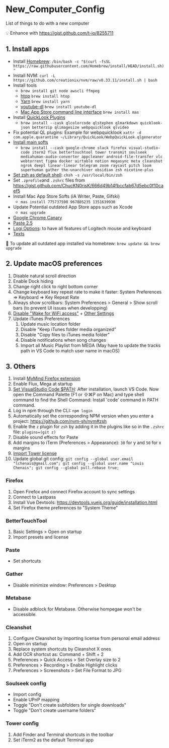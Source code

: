 # New_Computer_Config
List of things to do with a new computer

💡 Enhance with https://gist.github.com/t-io/8255711

## 1. Install apps
- Install [Homebrew](http://brew.sh/): `/bin/bash -c "$(curl -fsSL https://raw.githubusercontent.com/Homebrew/install/HEAD/install.sh)"`
- Install NVM: `curl -L https://github.com/creationix/nvm/raw/v0.33.11/install.sh | bash`
- Install tools
	- `brew install git node awscli ffmpeg`
	- [htop](https://hisham.hm/htop/) `brew install htop`
	- [Yarn](https://yarnpkg.com/en/) `brew install yarn`
	- [youtube-dl](https://rg3.github.io/youtube-dl/) `brew install youtube-dl`
	- [Mac App Store command line interface](https://github.com/mas-cli/mas) `brew install mas`
- Install [QuickLook Plugins](https://github.com/sindresorhus/quick-look-plugins)
	- `brew install --cask qlcolorcode qlstephen qlmarkdown quicklook-json betterzip qlimagesize webpquicklook qlvideo`
- Fix potential QL plugins: Example for webpquicklook `xattr -d com.apple.quarantine ~/Library/QuickLook/WebpQuickLook.qlgenerator`
- [Install main softs](https://caskroom.github.io/search)
	- `brew install --cask google-chrome slack firefox visual-studio-code iterm2 flux bettertouchtool tower transmit soulseek mediahuman-audio-converter appcleaner android-file-transfer vlc webtorrent figma docker airtable notion megasync meta cleanshot ngrok deepl linear-linear telegram zoom raycast pitch loom superhuman gather the-unarchiver obsidian zsh nicotine-plus`
- [Set zsh as default shell](https://github.com/ohmyzsh/ohmyzsh/wiki/Installing-ZSH#how-to-install-zsh-on-many-platforms): `chsh -s /usr/local/bin/zsh`
- Set `.zprofile`and `.zshrc` files from https://gist.github.com/ChucKN0risK/666d49b14fbccfab67d5ebc0f10caef5
- Install Mac App Store Softs (iA Writer, Paste, Gifski)
	- `mas install 775737590 967805235 1351639930`
- Update Potential outdated App Store apps such as Xcode
	- `mas upgrade`
- [Google Chrome Canary](https://www.google.fr/chrome/browser/canary.html)
- [Paste 2.5](https://pasteapp.io/mac/legacy/download/)
- [Logi Options](https://www.logitech.fr/fr-fr/product/options): to have all features of Logitech mouse and keyboard
- [Texts](texts.com)

📝 To update all outdated app installed via homebrew: `brew update && brew upgrade`

## 2. Update macOS preferences
1. Disable natural scroll direction
2. Enable Dock hiding
3. Change right click to right bottom corner
4. Change keyboard key repeat rate to make it faster: System Preferences => Keyboard => Key Repeat Rate
5. Always show scrollbars: System Preferences > General > Show scroll bars (to prevent UI issues when developping)
6. [Disable "Wake for WiFi access"](https://cln.sh/93Eswi) + [Other Settings](https://twitter.com/thorstenball/status/1088842854892482561)
7. Update iTunes Preferences
	1. Update music location folder
	2. Disable "Keep iTunes folder media organized"
	3. Disable "Copy files to iTunes media folder"
	4. Disable notifications when song changes
	5. Import all Music Playlist from MEGA (May have to update the tracks path in VS Code to match user name in macOS)

## 3. Others
1. Install [MyMind Firefox extension](https://mymind.com/wp-content/uploads/2021/11/mymind_an_extension_for_your_mind-2.0.2-fx.xpi)
2. Enable Flux, Mega at startup
3. [Set VisualStudio Code $PATH](https://stackoverflow.com/a/29971430/3906770): After installation, launch VS Code. Now open the Command Palette (F1 or ⇧⌘P on Mac) and type shell command to find the Shell Command: Install 'code' command in PATH command.
4. Log in npm through the CLI: `npm login`
5. Automatically set the corresponding NPM version when you enter a project: https://github.com/nvm-sh/nvm#zsh
6. Enable the `z` plugin for `zsh` by adding it in the plugins like so in the `.zshrc` file: `plugins=(git z)`
7. Disable sound effects for Paste
8. Add margins to iTerm (Preferences > Appearance): `30` for y and `50` for x margins
9. [Import Tower license](https://account.git-tower.com/account/licenses)
10. Update global git config: `git config --global user.email "lchenais@gmail.com"; git config --global user.name "Louis Chenais"; git config --global pull.rebase true;`

### Firefox
1. Open Firefox and connect Firefox account to sync settings
2. Connect to Lastpass
3. Install Vue Devtools: https://devtools.vuejs.org/guide/installation.html
4. Set Firefox theme preferences to "System Theme"

### BetterTouchTool
1. Basic Settings > Open on startup
2. Import presets and license

### Paste
- Set shortcuts

### Gather
- Disable minimize window: Preferences > Desktop

### Metabase
- Disable adblock for Metabase. Otherwise hompegae won't be accessible.

### Cleanshot
1. Configure Cleanshot by importing license from personal email address
2. Open on startup
3. Replace system shortcuts by Cleanshot X ones
4. Add OCR shortcut as: Command + Shift + 2
5. Preferences > Quick Access > Set Overlay size to 2
6. Preferences > Recording > Enable Highlight clicks
7. Preferences > Screenshots > Set File Format to JPG

### Soulseek config
- Import config
- Enable UPnP mapping
- Toggle "Don't create subfolders for single downloads"
- Toggle "Don't create username folders"

### Tower config
1. Add Finder and Terminal shortcuts in the toolbar
2. Set iTerm2 as the default Terminal app
